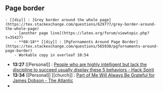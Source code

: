 ## Page border
	- [[diy]] : [Grey border around the whole page](https://tex.stackexchange.com/questions/629777/grey-border-around-the-whole-page)
		- [another page line](https://latex.org/forum/viewtopic.php?t=35427)
		- **08:18** [[diy]] : [Pgfornaments Around Page Border](https://tex.stackexchange.com/questions/565930/pgfornaments-around-page-border)
		- Workable copy in overleaf 10:54
- **13:27** [[Personal]] :  [People who are highly intelligent but lack the discipline to succeed usually display these 5 behaviors - Hack Spirit](https://hackspirit.com/people-who-are-highly-intelligent-but-lack-the-discipline-to-succeed-usually-display-these-behaviors/)
- **13:34** [[Personal]] [[church]] :  [Part of Me Will Always Be Grateful for James Dobson - The Atlantic](https://www.theatlantic.com/ideas/archive/2024/02/evangelicals-christianity-james-dobson/677362/)
-